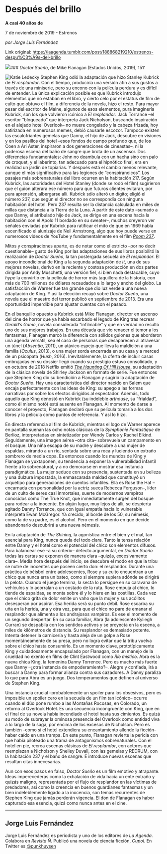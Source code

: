 # Después del brillo

**A casi 40 años de**

7 de noviembre de 2019 - Estrenos

_por Jorge Luis Fernández_

Link original: https://laagenda.tumblr.com/post/188868219210/estrenos-despu%C3%A9s-del-brillo

![](https://64.media.tumblr.com/c1dce4f4299d03c64c149977be61b436/5e0ab574189d7ad3-6e/s500x750/83dd9be214a412109f59b41b32aa1edd189dd3a3.jpg)### *Doctor Sueño*, de Mike Flanagan (Estados Unidos, 2019), 151’

![Katie Ledecky](https://64.media.tumblr.com/70d04dd5ff6156b9ff1184aae59811e8/5e0ab574189d7ad3-95/s400x600/0d17b2318a6425c2a82f29b22f58d5b7428eb8cc.jpg)
Stephen King odió la adaptación que hizo Stanley Kubrick de *El resplandor*. Con el tiempo, produciría una versión afín a sus gustos a través de una miniserie, pero su encono con la película perdura y es difícil de entender. La única explicación posible es que Kubrick introdujo elementos que no estaban en el libro, y cierto celo por el estatus de film de culto que obtuvo el film, a diferencia de la novela, hizo el resto. Para mayor pesar del escritor de Maine, algunos de esos elementos, pura imaginería Kubrick, son los que volvieron icónico a *El resplandor*. Jack Torrance –el escritor “bloqueado” que interpreta Jack Nicholson, buscando inspiración en el alejado hotel Overlook– no muere congelado y la cabeza frizada, hoy satirizada en numerosos memes, debió causarle escozor. Tampoco existen las escalofriantes gemelas que Danny, el hijo de Jack, descubre en visiones y en los pasillos del hotel –esos fondos de campo profundo que, de los Coen a Ari Aster, inspiraron a dos generaciones de cineastas–, ni la poderosa escena del baño de sangre que brota de un ascensor. Dos diferencias fundamentales: John no deambula con un hacha sino con palo de croquet, y el laberinto, tan adecuado para el hipnótico final, era en realidad un jardín de topiarias. Y después está el cambio menos relevante, aunque el más significativo para las legiones de “conspiranoicos”. Los pasajes más sobrenaturales del libro ocurren en la habitación 217. Según Kubrick, las autoridades del Hotel Stanley (donde se rodó el film) sugirieron que el guion alterara ese número para que futuros clientes evitaran, por pura aprensión, albergarse allí. Kubrick sólo alteró un dígito; eligió el número 237, que según el director no se correspondía con ninguna habitación del hotel. Pero 237 resulta ser la distancia calculada en miles de millas que distancia a la Tierra de la Luna. A partir de este dato –sumado a que Danny, el atribulado hijo de Jack, se dirige en una escena hacia la habitación con el Apolo 11 bordado en su sweater–, muchos creyeron ver señales enviadas por Kubrick para ratificar el mito de que en 1969 había escenificado el alunizaje de Neil Armstrong, algo que hoy puede verse en numerosos videos de YouTube y fundamentalmente en el film [*Room 237*](https://www.youtube.com/watch?v=1sz6AXOQU4A).

Mitos y conspiraciones aparte, es de notar como el estricto –por no decir cuestionable– gusto de King por las adaptaciones de sus libros posibilitó la realización de *Doctor Sueño*, la tan postergada secuela de *El resplandor*. El apoyo incondicional de King a la segunda adaptación de *It*, una de sus mejores novelas, derivó en la reciente y costosa producción en dos partes dirigida por Andy Muschetti, una versión fiel, si bien nada destacable, cuyo *hype* la convirtió en la película de horror más taquillera de la historia, con más de 700 millones de dólares recaudados a lo largo y ancho del globo. La satisfacción de Warner fue tan grande que dio luz verde a una nueva adaptación de King. Y así la elección recayó sobre *Doctor Sueño*, una novela que el maestro del terror publicó en septiembre de 2013. Era una oportunidad imperdible para ajustar cuentas con el pasado.

En el banquillo opuesto a Kubrick está Mike Flanagan, director en ascenso del cine de horror que ya había escarbado el legado de King tras recrear *Gerald’s Game*, novela considerada “infilmable” y que en verdad no resultó uno de sus mejores trabajos. En una década que vio renacer el temor a los fantasmas, Flanagan marcó la diferencia con sólidos guiones que abordaron una agenda versátil, sea el caso de personas que desaparecen al atravesar un túnel (*Absentia*, 2011), un atávico espejo que lleva la maldición a una familia (*Oculus*, 2013), o una mujer sorda encerrada en su casa y a merced de un psicópata (*Hush*, 2016). Inevitablemente, la oferta de incluir casas embrujadas en su dossier llegó cuando su prestigio estuvo consolidado, y en octubre de 2018 Netflix emitió [*The Haunting Of Hill House*](https://laagenda.buenosaires.gob.ar/post/181583057740/cosas-que-estuve-mirando-im%C3%A1genes), su adaptación de la clásica novela de Shirley Jackson en formato de serie. Fue entonces que Stephen King dio su bendición a Flanagan y sugirió la adaptación de *Doctor Sueño*. Hay una característica del director nacido en Salem que encaja perfectamente con las ideas de King: su apego a las formas narrativas por sobre los efectos dirigidos al espectador. Además, todo aquello que King denostó en Kubrick (su indeleble *arthouse*, su “frialdad”, como él mismo notó) está ausente en Flanagan. Al momento de darse a conocer el proyecto, Flanagan declaró que su película tomaría a los dos libros y la película como puntos de referencia. Y así lo hizo.

En directa referencia al film de Kubrick, mientras el logo de Warner aparece en pantalla suenan las ocho notas clásicas de la *Symphonie Fantastique* de Berlioz, interpretadas en sintetizador por Wendy Carlos y Rachel Elkind. Seguidamente, una imagen aérea –otra cita– sobrevuela un campamento en el bosque. Una niña escapa de su madre y descubre a una mujer de espaldas, mirando a un río, sentada sobre una roca y luciendo un extraño sombrero de media copa. Es entonces cuando los mundos de King y Flanagan se yuxtaponen, su tendencia a exponer la vulnerabilidad infantil frente a lo sobrenatural, y a no demorarse en mostrar esa instancia paradigmática. La mujer seduce con su presencia, sustentada en su belleza y una dulzura impostada, la enmascarada maldad que constituyó un arquetipo para generaciones de cuentos infantiles. Ella es Rose the Hat –encarnada con personalidad por la actriz sueca Rebecca Ferguson–, líder de un culto de seres casi inmortales, suerte de modernos vampiros conocidos como The True Knot, que inmediatamente surgen del bosque para rodear a la inocente. En algún lugar, muy lejos de allí, se despierta agitado Danny Torrance, que con igual empatía hacia lo vulnerable interpreta Ewan McGregor. Ya crecido, al borde de los 50, su némesis, como la de su padre, es el alcohol. Pero en el momento en que decide abandonarlo descubrirá a una nueva némesis.

En la adaptación de *The Shining*, la agonística entre el bien y el mal, tan esencial para King, nunca queda del todo clara. Tanto la tensa relación entre Danny y el hotel como el potencial del chico son elementos difusos. Para balancear ese –a su criterio– defecto argumental, en *Doctor Sueño* todas las cartas se exponen de manera clara –quizás, excesivamente clara–. Media hora después del inicio, se descubre el modo en que la tribu se nutre de inocentes que poseen cierto don: el resplandor. Durante una práctica de béisbol entre adolescentes, Rose y su culto encuentran a un chico que nunca erra un bateo, como si siempre supiera adónde se dirigirá la pelota. Cuando el juego termina, la secta lo persigue en su caravana de vehículos y lo acorralan a un costado de la ruta. Rose empuja al chico, lo tiende de espaldas, se monta sobre él y lo hiere en las costillas. Cada vez que el chico grita de dolor emite un vaho que la mujer y sus acólitos desesperan por aspirar. Esa herida será su punto débil. Rose escarba su uña en la herida, una y otra vez, para que el chico no pare de emanar el resplandor que alimenta a los andrajosos vampiros. Es ese el momento de un segundo despertar. En su casa familiar, Abra (la adolescente Kyliegh Curran) se despabila con los sentidos activos y se proyecta en la escena, a miles de kilómetros de distancia. Su resplandor es demasiado potente. Intenta detener la carnicería y hasta aleja de un golpe a Rose momentáneamente de su presa, pero no logra evitar que la tribu vuelva sobre el chico hasta consumirlo. Es un momento clave, prototípicamente King y cuidadosamente encapsulado por Flanagan, con un manejo de la crueldad no exento en films de Clint Eastwood como *Río místico*. Abra es la nueva chica King, la femenina Danny Torrence. Pero es mucho más fuerte que Danny –¿otra instancia de empoderamiento?–. Alegre y confiada, irá a buscar a Danny para formar alianza contra sus cazadores. A Danny paraliza lo que para Abra es un juego. Dos temperamentos que definen al universo de Stephen King.

Una instancia crucial –probablemente un spoiler para los obsesivos, pero es imposible un spoiler cero en la secuela de un film tan icónico– ocurre cuando el dúo pone rumbo a las Montañas Rocosas, en Colorado, un retorno al Overlook Hotel. Es una secuencia incongruente con King, que en el final de su novela había incendiado el hotel hasta sus cimientos. Es quizá su modo de subrayar la ominosa presencia del Overlook como entidad viva a lo largo de la saga, por encima de los excesos de Nicholson. Pero es también –como si el hotel extendiera su encantamiento allende la ficción– haber caído en una trampa. En este punto, Flanagan revierte la pericia con que había piloteado una trama de antagonismos sobrenaturales. Con el hotel en pie, recrea escenas clásicas de *El resplandor*, con actores que reemplazan a Nicholson y Shelley Duvall, con las gemelas y REDRUM, con la habitación 237 y el baño de sangre. E introduce nuevas escenas que resultan citas innecesarias.

Aun con esos pasos en falso, *Doctor Sueño* es un film emotivo y atrapante. Ideas imperecederas como la exhalación de vida hacia un ente extraño y quizás maligno, representada por el flujo de resplandor en las víctimas de predadores, así como la creencia en buenos guardianes fantasmas y un bien indeleblemente ligado a la inocencia, son temas recurrentes de Stephen King que jamás perderán vigencia. El don de Flanagan es haber capturado esa esencia, quizá como nunca antes en el cine. 

  




---

Jorge Luis Fernández
--------------------

 Jorge Luis Fernández es periodista y uno de los editores de *La Agenda*. Colabora en *Revista Ñ*. Publicó una novela de ciencia ficción, *Cupol*. En Twitter es [@punkhuysen](https://twitter.com/punkhuysen) 


